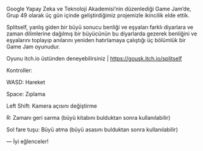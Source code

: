 Google Yapay Zeka ve Teknoloji Akademisi’nin düzenlediği Game Jam’de, Grup 49 olarak üç gün içinde geliştirdiğimiz projemizle ikincilik elde ettik.

Splitself, yanlış giden bir büyü sonucu benliği ve eşyaları farklı diyarlara ve zaman dilimlerine dağılmış bir büyücünün bu diyarlarda gezerek benliğini ve eşyalarını toplayıp anılarını yeniden hatırlamaya çalıştığı üç bölümlük bir Game Jam oyunudur.

Oyunu itch.io üstünden deneyebilirsiniz | https://gousk.itch.io/splitself 

Kontroller:

WASD: Hareket

Space: Zıplama

Left Shift: Kamera açısını değiştirme

R: Zamanı geri sarma (büyü kitabını bulduktan sonra kullanılabilir)

Sol fare tuşu: Büyü atma (büyü asasını bulduktan sonra kullanılabilir)

— İyi eğlenceler!
